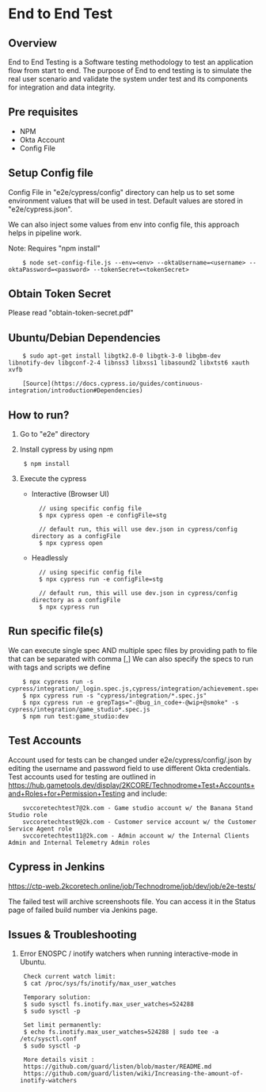 # End to End Test

## Overview
End to End Testing is a Software testing methodology to test an application flow from start to end. The purpose of End to end testing is to simulate the real user scenario and validate the system under test and its components for integration and data integrity.


## Pre requisites
* NPM
* Okta Account
* Config File


## Setup Config file
Config File in "e2e/cypress/config" directory can help us to set some environment values that will be used in test. Default values are stored in "e2e/cypress.json".

We can also inject some values from env into config file, this approach helps in pipeline work.

Note: Requires "npm install"

        $ node set-config-file.js --env=<env> --oktaUsername=<username> --oktaPassword=<password> --tokenSecret=<tokenSecret>

## Obtain Token Secret
Please read "obtain-token-secret.pdf"

## Ubuntu/Debian Dependencies

        $ sudo apt-get install libgtk2.0-0 libgtk-3-0 libgbm-dev libnotify-dev libgconf-2-4 libnss3 libxss1 libasound2 libxtst6 xauth xvfb

        [Source](https://docs.cypress.io/guides/continuous-integration/introduction#Dependencies)

## How to run?

1. Go to "e2e" directory
2. Install cypress by using npm

        $ npm install

3. Execute the cypress
    - Interactive (Browser UI)

            // using specific config file
            $ npx cypress open -e configFile=stg

            // default run, this will use dev.json in cypress/config directory as a configFile
            $ npx cypress open 

    - Headlessly

            // using specific config file
            $ npx cypress run -e configFile=stg

            // default run, this will use dev.json in cypress/config directory as a configFile
            $ npx cypress run 

## Run specific file(s)
We can execute single spec AND multiple spec files by providing path to file that can be separated with comma [,]
We can also specify the specs to run with tags and scripts we define
        
        $ npx cypress run -s cypress/integration/_login.spec.js,cypress/integration/achievement.spec.js
        $ npx cypress run -s "cypress/integration/*.spec.js"
        $ npx cypress run -e grepTags="-@bug_in_code+-@wip+@smoke" -s cypress/integration/game_studio*.spec.js
        $ npm run test:game_studio:dev

## Test Accounts
Account used for tests can be changed under e2e/cypress/config/<env>.json by editing the username and password field to use different Okta credentials.
Test accounts used for testing are outlined in https://hub.gametools.dev/display/2KCORE/Technodrome+Test+Accounts+and+Roles+for+Permission+Testing and include:

        svccoretechtest7@2k.com - Game studio account w/ the Banana Stand Studio role
        svccoretechtest9@2k.com - Customer service account w/ the Customer Service Agent role
        svccoretechtest11@2k.com - Admin account w/ the Internal Clients Admin and Internal Telemetry Admin roles

## Cypress in Jenkins
https://ctp-web.2kcoretech.online/job/Technodrome/job/dev/job/e2e-tests/

The failed test will archive screenshoots file. You can access it in the Status page of failed build number via Jenkins page.

## Issues & Troubleshooting

1. Error ENOSPC / inotify watchers when running interactive-mode in Ubuntu.

        Check current watch limit:
        $ cat /proc/sys/fs/inotify/max_user_watches

        Temporary solution:
        $ sudo sysctl fs.inotify.max_user_watches=524288
        $ sudo sysctl -p

        Set limit permanently:
        $ echo fs.inotify.max_user_watches=524288 | sudo tee -a /etc/sysctl.conf
        $ sudo sysctl -p

        More details visit :
        https://github.com/guard/listen/blob/master/README.md
        https://github.com/guard/listen/wiki/Increasing-the-amount-of-inotify-watchers